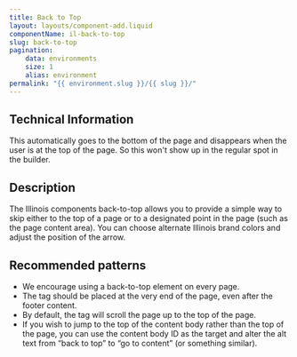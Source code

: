 ```yaml
---
title: Back to Top
layout: layouts/component-add.liquid
componentName: il-back-to-top
slug: back-to-top
pagination:
    data: environments
    size: 1
    alias: environment
permalink: "{{ environment.slug }}/{{ slug }}/"
---
```

## Technical Information
This automatically goes to the bottom of the page and disappears when the user is at the top of the page. So this won't show up in the regular spot in the builder. 

## Description 
The Illinois components back-to-top allows you to provide a simple way to skip either to the top of a page or to a designated point in the page (such as the page content area). You can choose alternate Illinois brand colors and adjust the position of the arrow. 

## Recommended patterns 
* We encourage using a back-to-top element on every page. 
* The tag should be placed at the very end of the page, even after the footer content. 
* By default, the tag will scroll the page up to the top of the page.  
* If you wish to jump to the top of the content body rather than the top of the page, you can use the content body ID as the target and alter the alt text from “back to top” to “go to content” (or something similar). 
